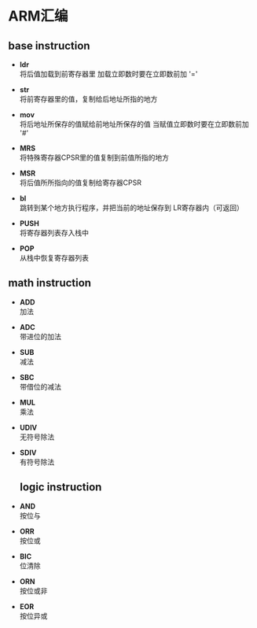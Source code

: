 # ARM汇编
## base instruction
* **ldr**  
    将后值加载到前寄存器里
    加载立即数时要在立即数前加 '='  
    
* **str**  
    将前寄存器里的值，复制给后地址所指的地方
* **mov**  
    将后地址所保存的值赋给前地址所保存的值
    当赋值立即数时要在立即数前加 '#'  
* **MRS**  
    将特殊寄存器CPSR里的值复制到前值所指的地方  
* **MSR**  
    将后值所所指向的值复制给寄存器CPSR  
* **bl**  
    跳转到某个地方执行程序，并把当前的地址保存到 LR寄存器内（可返回）
* **PUSH**  
    将寄存器列表存入栈中  
* **POP**  
    从栈中恢复寄存器列表 

## math instruction

* **ADD**  
    加法

* **ADC**  
    带进位的加法
* **SUB**  
    减法
* **SBC**  
    带借位的减法
* **MUL**  
    乘法
* **UDIV**  
    无符号除法
* **SDIV**  
    有符号除法

    ## logic instruction

* **AND**  
    按位与

* **ORR**  
    按位或
* **BIC**  
    位清除
* **ORN**  
    按位或非
* **EOR**  
    按位异或





    